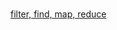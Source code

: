 # 
[filter, find, map, reduce](https://github.com/tsvetkovpro/js/blob/master/courses/others/codewars/filter%2C%20find%2C%20map%2C%20reduce.js)
```


```